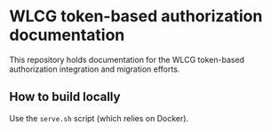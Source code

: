 # WLCG token-based authorization documentation

This repository holds documentation for the WLCG token-based authorization
integration and migration efforts.

## How to build locally

Use the `serve.sh` script (which relies on Docker).
